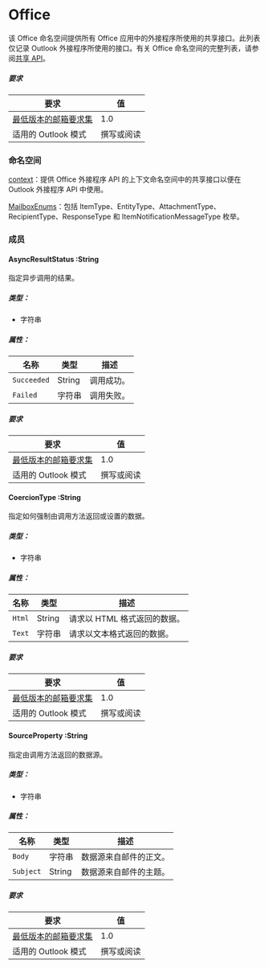 ﻿ 

# Office

该 Office 命名空间提供所有 Office 应用中的外接程序所使用的共享接口。此列表仅记录 Outlook 外接程序所使用的接口。有关 Office 命名空间的完整列表，请参阅[共享 API](../shared/shared-api.md)。

##### 要求

|要求| 值|
|---|---|
|[最低版本的邮箱要求集](./tutorial-api-requirement-sets.md)| 1.0|
|适用的 Outlook 模式| 撰写或阅读|

### 命名空间

[context](Office.context.md)：提供 Office 外接程序 API 的上下文命名空间中的共享接口以便在 Outlook 外接程序 API 中使用。

[MailboxEnums](Office.MailboxEnums.md)：包括 ItemType、EntityType、AttachmentType、RecipientType、ResponseType 和 ItemNotificationMessageType 枚举。

### 成员

####  AsyncResultStatus :String

指定异步调用的结果。

##### 类型：

*   字符串

##### 属性：

|名称| 类型| 描述|
|---|---|---|
|`Succeeded`| String|调用成功。|
|`Failed`| 字符串|调用失败。|

##### 要求

|要求| 值|
|---|---|
|[最低版本的邮箱要求集](./tutorial-api-requirement-sets.md)| 1.0|
|适用的 Outlook 模式| 撰写或阅读|
####  CoercionType :String

指定如何强制由调用方法返回或设置的数据。

##### 类型：

*   字符串

##### 属性：

|名称| 类型| 描述|
|---|---|---|
|`Html`| String|请求以 HTML 格式返回的数据。|
|`Text`| 字符串|请求以文本格式返回的数据。|

##### 要求

|要求| 值|
|---|---|
|[最低版本的邮箱要求集](./tutorial-api-requirement-sets.md)| 1.0|
|适用的 Outlook 模式| 撰写或阅读|
####  SourceProperty :String

指定由调用方法返回的数据源。

##### 类型：

*   字符串

##### 属性：

|名称| 类型| 描述|
|---|---|---|
|`Body`| 字符串|数据源来自邮件的正文。|
|`Subject`| String|数据源来自邮件的主题。|

##### 要求

|要求| 值|
|---|---|
|[最低版本的邮箱要求集](./tutorial-api-requirement-sets.md)| 1.0|
|适用的 Outlook 模式| 撰写或阅读|
